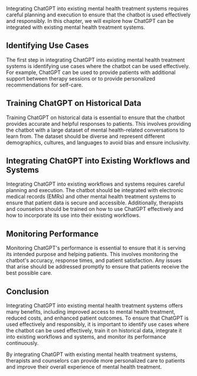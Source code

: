 

Integrating ChatGPT into existing mental health treatment systems requires careful planning and execution to ensure that the chatbot is used effectively and responsibly. In this chapter, we will explore how ChatGPT can be integrated with existing mental health treatment systems.

Identifying Use Cases
---------------------

The first step in integrating ChatGPT into existing mental health treatment systems is identifying use cases where the chatbot can be used effectively. For example, ChatGPT can be used to provide patients with additional support between therapy sessions or to provide personalized recommendations for self-care.

Training ChatGPT on Historical Data
-----------------------------------

Training ChatGPT on historical data is essential to ensure that the chatbot provides accurate and helpful responses to patients. This involves providing the chatbot with a large dataset of mental health-related conversations to learn from. The dataset should be diverse and represent different demographics, cultures, and languages to avoid bias and ensure inclusivity.

Integrating ChatGPT into Existing Workflows and Systems
-------------------------------------------------------

Integrating ChatGPT into existing workflows and systems requires careful planning and execution. The chatbot should be integrated with electronic medical records (EMRs) and other mental health treatment systems to ensure that patient data is secure and accessible. Additionally, therapists and counselors should be trained on how to use ChatGPT effectively and how to incorporate its use into their existing workflows.

Monitoring Performance
----------------------

Monitoring ChatGPT's performance is essential to ensure that it is serving its intended purpose and helping patients. This involves monitoring the chatbot's accuracy, response times, and patient satisfaction. Any issues that arise should be addressed promptly to ensure that patients receive the best possible care.

Conclusion
----------

Integrating ChatGPT into existing mental health treatment systems offers many benefits, including improved access to mental health treatment, reduced costs, and enhanced patient outcomes. To ensure that ChatGPT is used effectively and responsibly, it is important to identify use cases where the chatbot can be used effectively, train it on historical data, integrate it into existing workflows and systems, and monitor its performance continuously.

By integrating ChatGPT with existing mental health treatment systems, therapists and counselors can provide more personalized care to patients and improve their overall experience of mental health treatment.
